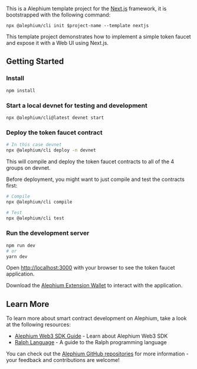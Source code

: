 This is a Alephium template project for the
[Next.js](https://nextjs.org/) framework, it is bootstrapped with the
following command:

```
npx @alephium/cli init $project-name --template nextjs
```

This template project demonstrates how to implement a simple token
faucet and expose it with a Web UI using Next.js.

## Getting Started

### Install

```
npm install
```

### Start a local devnet for testing and development

```
npx @alephium/cli@latest devnet start
```

### Deploy the token faucet contract

```bash
# In this case devnet
npx @alephium/cli deploy -n devnet
```

This will compile and deploy the token faucet contracts to all of the
4 groups on devnet.

Before deployment, you might want to just compile and test the
contracts first:

```bash
# Compile
npx @alephium/cli compile

# Test
npx @alephium/cli test
```

### Run the development server

```bash
npm run dev
# or
yarn dev
```

Open [http://localhost:3000](http://localhost:3000) with your browser
to see the token faucet application.

Download the [Alephium Extension Wallet](https://github.com/alephium/extension-wallet)
to interact with the application.

## Learn More

To learn more about smart contract development on Alephium, take a
look at the following resources:

- [Alephium Web3 SDK Guide](https://docs.alephium.org/dapps/alephium-web3/) - Learn about Alephium Web3 SDK
- [Ralph Language](https://nextjs.org/learn) - A guide to the Ralph programming language

You can check out the [Alephium GitHub
repositories](https://github.com/alephium) for more information - your
feedback and contributions are welcome!
